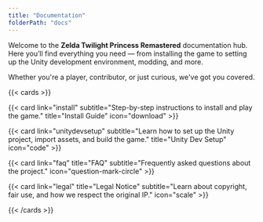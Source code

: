 ```yaml
---
title: "Documentation"
folderPath: "docs"
---
```


Welcome to the **Zelda Twilight Princess Remastered** documentation hub.  
Here you’ll find everything you need — from installing the game to setting up the Unity development environment, modding, and more.

Whether you're a player, contributor, or just curious, we've got you covered.

{{< cards >}}

{{< card link="install" subtitle="Step-by-step instructions to install and play the game." title="Install Guide" icon="download" >}}

{{< card link="unitydevsetup" subtitle="Learn how to set up the Unity project, import assets, and build the game." title="Unity Dev Setup" icon="code" >}}

{{< card link="faq" title="FAQ" subtitle="Frequently asked questions about the project." icon="question-mark-circle" >}}

{{< card link="legal" title="Legal Notice" subtitle="Learn about copyright, fair use, and how we respect the original IP." icon="scale" >}}

{{< /cards >}}

